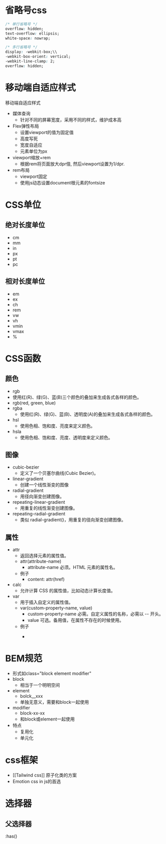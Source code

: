 
# 省略号css

```css
/* 单行省略号 */
overflow: hidden;
text-overflow: ellipsis;
white-space: nowrap;

/* 多行省略号 */
display: -webkit-box;\\
-webkit-box-orient: vertical;
-webkit-line-clamp: 2;
overflow: hidden;
```


# 移动端自适应样式

移动端自适应样式
- 媒体查询
  - 针对不同的屏幕宽度，采用不同的样式，维护成本高
- Flex弹性布局
  - 设置viewport的值为固定值
  - 高度写死
  - 宽度自适应
  - 元素单位为px
- viewport缩放+rem
  - 根据rem将页面放大dpr倍, 然后viewport设置为1/dpr.
- rem布局
  - viewport固定
  - 使用js动态设置document根元素的fontsize


# CSS单位

## 绝对长度单位
  - cm
  - mm
  - in
  - px
  - pt
  - pc

## 相对长度单位

  - em
  - ex
  - ch
  - rem
  - vw
  - vh
  - vmin
  - vmax
  - %



# CSS函数

## 颜色
- rgb
- 使用红(R)、绿(G)、蓝(B)三个颜色的叠加来生成各式各样的颜色。
- rgb(red, green, blue)
- rgba
  - 使用红(R)、绿(G)、蓝(B)、透明度(A)的叠加来生成各式各样的颜色。
- hsl
  - 使用色相、饱和度、亮度来定义颜色。
- hsla
  - 使用色相、饱和度、亮度、透明度来定义颜色。
## 图像
- cubic-bezier
  - 定义了一个贝塞尔曲线(Cubic Bezier)。
- linear-gradient
  - 创建一个线性渐变的图像
- radial-gradient
  - 用径向渐变创建图像。
- repeating-linear-gradient
  - 用重复的线性渐变创建图像。
- repeating-radial-gradient
  - 类似 radial-gradient()，用重复的径向渐变创建图像。

## 属性
- attr
    - 返回选择元素的属性值。
    - attr(attribute-name)
      - attribute-name 必须。HTML 元素的属性名。
    - 例子
      - content: attr(href)
- calc
  - 允许计算 CSS 的属性值，比如动态计算长度值。
- var
  - 用于插入自定义的属性值。
  - var(custom-property-name, value)
	- custom-property-name 必需。自定义属性的名称，必需以 -- 开头。
	- value 可选。备用值，在属性不存在的时候使用。
  - 例子
	- ```css
# BEM规范
- 形式如class="block element modifier"
- block
  - 相当于一个明明空间
- element
  - bolck__xxx
  - 单独无意义，需要和block一起使用
- modifier
  - block-xx-xx
  - 和block或element一起使用
- 特点
  - 复用化
  - 单元化
# css框架
- [[Tailwind css]] 原子化类的方案
- Emotion css in js的首选

# 选择器
## 父选择器
:has()

